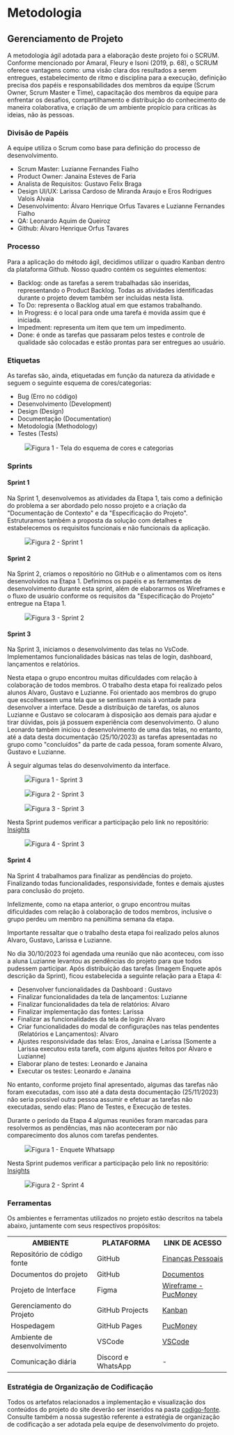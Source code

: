 
# Metodologia

## Gerenciamento de Projeto

A metodologia ágil adotada para a elaboração deste projeto foi o SCRUM. Conforme mencionado por Amaral, Fleury e Isoni (2019, p. 68), o SCRUM oferece vantagens como: uma visão clara dos resultados a serem entregues, estabelecimento de ritmo e disciplina para a execução, definição precisa dos papéis e responsabilidades dos membros da equipe (Scrum Owner, Scrum Master e Time), capacitação dos membros da equipe para enfrentar os desafios, compartilhamento e distribuição do conhecimento de maneira colaborativa, e criação de um ambiente propício para críticas às ideias, não às pessoas.

### Divisão de Papéis

A equipe utiliza o Scrum como base para definição do processo de desenvolvimento.
- Scrum Master: Luzianne Fernandes Fialho
- Product Owner: Janaina Esteves de Faria
- Analista de Requisitos: Gustavo Felix Braga
- Design UI/UX: Larissa Cardoso de Miranda Araujo e Eros Rodrigues Valois Alvaia
- Desenvolvimento: Álvaro Henrique Orfus Tavares e Luzianne Fernandes Fialho
- QA: Leonardo Aquim de Queiroz
- Github: Álvaro Henrique Orfus Tavares

### Processo

Para a aplicação do método ágil, decidimos utilizar o quadro Kanban dentro da plataforma Github. Nosso quadro contém os seguintes elementos:

- Backlog: onde as tarefas a serem trabalhadas são inseridas, representando o Product Backlog. Todas as atividades identificadas durante o projeto devem também ser incluídas nesta lista.
- To Do: representa o Backlog atual em que estamos trabalhando.
- In Progress: é o local para onde uma tarefa é movida assim que é iniciada.
- Impedment: representa um item que tem um impedimento.
- Done: é onde as tarefas que passaram pelos testes e controle de qualidade são colocadas e estão prontas para ser entregues ao usuário.

### Etiquetas
<p>As tarefas são, ainda, etiquetadas em função da natureza da atividade e seguem o seguinte esquema de cores/categorias:</p>

<ul>
  <li>Bug (Erro no código)</li>
  <li>Desenvolvimento (Development)</li>
  <li>Design (Design)</li>
  <li>Documentação (Documentation)</li>
  <li>Metodologia (Methodology)</li>
  <li>Testes (Tests)</li>
</ul>

<figure> 
  <img src="https://github.com/ICEI-PUC-Minas-PMV-ADS/pmv-ads-2023-2-e1-proj-web-t7-financas-pessoais/blob/main/documentos/img/labels.png"
    <figcaption>Figura 1 - Tela do esquema de cores e categorias</figcaption>
</figure> 


### Sprints

#### Sprint 1

Na Sprint 1, desenvolvemos as atividades da Etapa 1, tais como a definição do problema a ser abordado pelo nosso projeto e a criação da "Documentação de Contexto" e da "Especificação do Projeto". Estruturamos também a proposta da solução com detalhes e estabelecemos os requisitos funcionais e não funcionais da aplicação.

<figure> 
  <img src="https://github.com/ICEI-PUC-Minas-PMV-ADS/pmv-ads-2023-2-e1-proj-web-t7-financas-pessoais/blob/main/documentos/img/Etapa 1.png"
    <figcaption>Figura 2 - Sprint 1</figcaption>
</figure>

#### Sprint 2

Na Sprint 2, criamos o repositório no GitHub e o alimentamos com os itens desenvolvidos na Etapa 1. Definimos os papéis e as ferramentas de desenvolvimento durante esta sprint, além de elaborarmos os Wireframes e o fluxo de usuário conforme os requisitos da "Especificação do Projeto" entregue na Etapa 1.

<figure> 
  <img src="https://github.com/ICEI-PUC-Minas-PMV-ADS/pmv-ads-2023-2-e1-proj-web-t7-financas-pessoais/blob/main/documentos/img/Etapa%202.png"
    <figcaption>Figura 3 - Sprint 2</figcaption>
</figure>

#### Sprint 3

Na Sprint 3, iniciamos o desenvolvimento das telas no VsCode. Implementamos funcionalidades básicas nas telas de login, dashboard, lançamentos e relatórios.

Nesta etapa o grupo encontrou muitas dificuldades com relação à colaboração de todos membros.
O trabalho desta etapa foi realizado pelos alunos Alvaro, Gustavo e Luzianne.
Foi orientado aos membros do grupo que escolhessem uma tela que se sentissem mais à vontade para desenvolver a interface. Desde a distribuição de tarefas, os alunos Luzianne e Gustavo se colocaram à disposição aos demais para ajudar e tirar dúvidas, pois já possuem experiência com desenvolvimento. O aluno Leonardo também iniciou o desenvolvimento de uma das telas, no entanto, até a data desta documentação (25/10/2023) as tarefas apresentadas no grupo como "concluídos" da parte de cada pessoa, foram somente Alvaro, Gustavo e Luzianne.

À seguir algumas telas do desenvolvimento da interface.

<figure> 
  <img src="https://github.com/ICEI-PUC-Minas-PMV-ADS/pmv-ads-2023-2-e1-proj-web-t7-financas-pessoais/blob/main/documentos/img/sprint3-1.png"
    <figcaption>Figura 1 - Sprint 3</figcaption>
</figure>

<figure> 
  <img src="https://github.com/ICEI-PUC-Minas-PMV-ADS/pmv-ads-2023-2-e1-proj-web-t7-financas-pessoais/blob/main/documentos/img/sprint3-2.png"
    <figcaption>Figura 2 - Sprint 3</figcaption>
</figure>

<figure> 
  <img src="https://github.com/ICEI-PUC-Minas-PMV-ADS/pmv-ads-2023-2-e1-proj-web-t7-financas-pessoais/blob/main/documentos/img/sprint3-3.jpeg"
    <figcaption>Figura 3 - Sprint 3</figcaption>
</figure>

Nesta Sprint pudemos verificar a participação pelo link no repositório:
<a href="https://github.com/ICEI-PUC-Minas-PMV-ADS/pmv-ads-2023-2-e1-proj-web-t7-financas-pessoais/graphs/contributors" target="_blank">Insights</a>

<figure> 
  <img src="https://github.com/ICEI-PUC-Minas-PMV-ADS/pmv-ads-2023-2-e1-proj-web-t7-financas-pessoais/blob/main/documentos/img/sprint3-4.jpg"
    <figcaption>Figura 4 - Sprint 3</figcaption>
</figure>

#### Sprint 4

Na Sprint 4 trabalhamos para finalizar as pendências do projeto. Finalizando todas funcionalidades, responsividade, fontes e demais ajustes para conclusão do projeto.

Infelizmente, como na etapa anterior, o grupo encontrou muitas dificuldades com relação à colaboração de todos membros, inclusive o grupo perdeu um membro na penúltima semana da etapa.

Importante ressaltar que o trabalho desta etapa foi realizado pelos alunos Alvaro, Gustavo, Larissa e Luzianne.

No dia 30/10/2023 foi agendada uma reunião que não aconteceu, com isso a aluna Luzianne levantou as pendências do projeto para que todos pudessem participar. Após distribuição das tarefas (Imagem Enquete após descrição da Sprint), ficou estabelecida a seguinte relação para a Etapa 4:

- Desenvolver funcionalidades da Dashboard : Gustavo
- Finalizar funcionalidades da tela de lançamentos: Luzianne
- Finalizar funcionalidades da tela de relatórios: Alvaro
- Finalizar implementação das fontes: Larissa
- Finalizar as funcionalidades da tela de login: Alvaro
- Criar funcionalidades do modal de configurações nas telas pendentes (Relatórios e Lançamentos): Alvaro
- Ajustes responsividade das telas: Eros, Janaina e Larissa (Somente a Larissa executou esta tarefa, com alguns ajustes feitos por Alvaro e Luzianne)
- Elaborar plano de testes: Leonardo e Janaina
- Executar os testes: Leonardo e Janaina

No entanto, conforme projeto final apresentado, algumas das tarefas não foram executadas, com isso até a data desta documentação (25/11/2023) não seria possível outra pessoa assumir e efetuar as tarefas não executadas, sendo elas: Plano de Testes, e Execução de testes.

Durante o período da Etapa 4 algumas reuniões foram marcadas para resolvermos as pendências, mas não aconteceram por não comparecimento dos alunos com tarefas pendentes.

<figure> 
  <img src="https://github.com/ICEI-PUC-Minas-PMV-ADS/pmv-ads-2023-2-e1-proj-web-t7-financas-pessoais/blob/main/documentos/img/sprint4-1.png"
    <figcaption>Figura 1 - Enquete Whatsapp</figcaption>
</figure>


Nesta Sprint pudemos verificar a participação pelo link no repositório:
<a href="https://github.com/ICEI-PUC-Minas-PMV-ADS/pmv-ads-2023-2-e1-proj-web-t7-financas-pessoais/graphs/contributors" target="_blank">Insights</a>

<figure> 
  <img src="https://github.com/ICEI-PUC-Minas-PMV-ADS/pmv-ads-2023-2-e1-proj-web-t7-financas-pessoais/blob/main/documentos/img/sprint4-2.png"
    <figcaption>Figura 2 - Sprint 4</figcaption>
</figure>


### Ferramentas

Os ambientes e ferramentas utilizados no projeto estão descritos na tabela abaixo, juntamente com seus respectivos propósitos:

<table>
  <tr>
    <th>AMBIENTE</th>
    <th>PLATAFORMA</th>
    <th>LINK DE ACESSO</th>
  </tr>
  <tr>
    <td>Repositório de código fonte</td>
    <td>GitHub</td>
    <td><a href="https://github.com/ICEI-PUC-Minas-PMV-ADS/pmv-ads-2023-2-e1-proj-web-t7-financas-pessoais" target="_blank">Finanças Pessoais</a></td>
  </tr>
  <tr>
    <td>Documentos do projeto</td>
    <td>GitHub</td>
    <td><a href="https://github.com/ICEI-PUC-Minas-PMV-ADS/pmv-ads-2023-2-e1-proj-web-t7-financas-pessoais/tree/main/documentos" target="_blank">Documentos</a></td>
  </tr>
  <tr>
    <td>Projeto de Interface</td>
    <td>Figma</td>
    <td><a href="https://www.figma.com/file/GguxrRbtHnMXhjxgyOvqpl/Wireframe---PucMoney?type=design&node-id=1%3A1206&mode=design&t=Z9lrfM434JCrM0dv-1"> Wireframe - PucMoney </td>
  </tr>
  <tr>
    <td>Gerenciamento do Projeto</td>
    <td>GitHub Projects</td>
    <td><a href="https://github.com/orgs/ICEI-PUC-Minas-PMV-ADS/projects/657/views/1"> Kanban </a></td>
  </tr>
  <tr>
    <td>Hospedagem</td>
    <td>GitHub Pages</td>
    <td><a href="https://icei-puc-minas-pmv-ads.github.io/pmv-ads-2023-2-e1-proj-web-t7-financas-pessoais/codigo-fonte/src/login.html">PucMoney</a></td>
  </tr>
  <tr>
    <td>Ambiente de desenvolvimento</td>
    <td>VSCode</td>
    <td><a href="https://code.visualstudio.com"> VSCode </a></td>
  </tr>
  <tr>
    <td>Comunicação diária</td>
    <td>Discord e WhatsApp</td>
    <td> - </td>
  </tr>
</table>

### Estratégia de Organização de Codificação 

Todos os artefatos relacionados a implementação e visualização dos conteúdos do projeto do site deverão ser inseridos na pasta [codigo-fonte](http://https://github.com/ICEI-PUC-Minas-PMV-ADS/WebApplicationProject-Template-v2/tree/main/codigo-fonte). Consulte também a nossa sugestão referente a estratégia de organização de codificação a ser adotada pela equipe de desenvolvimento do projeto.

